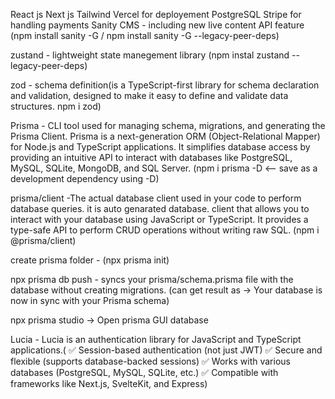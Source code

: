 React js
Next js
Tailwind
Vercel for deployement
PostgreSQL
Stripe for handling payments
Sanity CMS - including new live content API feature (npm install sanity -G / npm install sanity -G --legacy-peer-deps)

zustand - lightweight state manegement library
(npm instal zustand --legacy-peer-deps)

zod - schema definition(is a TypeScript-first library for schema declaration and validation, designed to make it easy to define and validate data structures. npm i zod)

Prisma - CLI tool used for managing schema, migrations, and generating the Prisma Client. Prisma is a next-generation ORM (Object-Relational Mapper) for Node.js and TypeScript applications. It simplifies database access by providing an intuitive API to interact with databases like PostgreSQL, MySQL, SQLite, MongoDB, and SQL Server.
(npm i prisma -D <-- save as a development dependency using -D)

prisma/client -The actual database client used in your code to perform database queries. it is auto genarated database. client that allows you to interact with your database using JavaScript or TypeScript. It provides a type-safe API to perform CRUD operations without writing raw SQL. (npm i @prisma/client)

create prisma folder - (npx prisma init)

npx prisma db push - syncs your prisma/schema.prisma file with the database without creating migrations. (can get result as -> Your database is now in sync with your Prisma schema)

npx prisma studio -> Open prisma GUI database

Lucia - Lucia is an authentication library for JavaScript and TypeScript applications.(
✅ Session-based authentication (not just JWT)
✅ Secure and flexible (supports database-backed sessions)
✅ Works with various databases (PostgreSQL, MySQL, SQLite, etc.)
✅ Compatible with frameworks like Next.js, SvelteKit, and Express)
